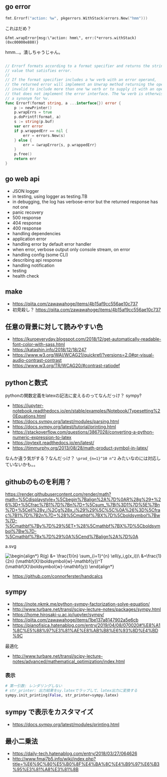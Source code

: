 ## go error

```go
fmt.Errorf("action: %w", pkgerrors.WithStack(errors.New("hmm")))
```

これはだめ？

```
&fmt.wrapError{msg:\"action: hmm\", err:(*errors.withStack)(0xc00000e880)}
```

hmm...。潰しちゃうじゃん。

```go

// Errorf formats according to a format specifier and returns the string as a
// value that satisfies error.
//
// If the format specifier includes a %w verb with an error operand,
// the returned error will implement an Unwrap method returning the operand. It is
// invalid to include more than one %w verb or to supply it with an operand
// that does not implement the error interface. The %w verb is otherwise
// a synonym for %v.
func Errorf(format string, a ...interface{}) error {
	p := newPrinter()
	p.wrapErrs = true
	p.doPrintf(format, a)
	s := string(p.buf)
	var err error
	if p.wrappedErr == nil {
		err = errors.New(s)
	} else {
		err = &wrapError{s, p.wrappedErr}
	}
	p.free()
	return err
}
```

## go web api

- JSON logger
- in testing, using logger as testing.TB
- in debugging, the log has verbose-error but the returned response has not one
- panic recovery
- 500 response
- 404 response
- 400 response
- handling dependencies
- application error
- handling error by default error handler
- when error, verbose output only console stream, on error
- handling config (some CLI)
- describing api response
- handling notification
- testing
- health check

## make

- https://qiita.com/zawawahoge/items/4b15af9cc556ae10c737
- 初見殺し？ https://qiita.com/zawawahoge/items/4b15af9cc556ae10c737

## 任意の背景に対して読みやすい色

- https://kuroeveryday.blogspot.com/2018/12/get-automatically-readable-font-color-with-sass.html
- https://katashin.info/2018/12/18/247
- https://www.w3.org/WAI/WCAG21/quickref/?versions=2.0#qr-visual-audio-contrast-contrast
- https://www.w3.org/TR/WCAG20/#contrast-ratiodef

## pythonと数式


pythonの関数定義をlatexの記法に変えるのってなんだっけ？
sympy?

- https://jupyter-notebook.readthedocs.io/en/stable/examples/Notebook/Typesetting%20Equations.html
- https://docs.sympy.org/latest/modules/parsing.html
- https://docs.sympy.org/latest/tutorial/printing.html
- https://stackoverflow.com/questions/3867028/converting-a-python-numeric-expression-to-latex
- https://pytexit.readthedocs.io/en/latest/
- https://timmurphy.org/2013/08/28/math-product-symbol-in-latex/

なんか違う気がする？なんだっけ？
`\prod_{n=1}^10 n^2` みたいなのには対応していないかも。。

## githubのものを利用？

https://render.githubusercontent.com/render/math?math=%5Cdisplaystyle+%5Cbegin%7Balign%2A%7D%0AR%28g%29+%26%3D+%5Cfrac%7B1%7D%7Bn%7D+%5Csum_%7Bi%3D1%7D%5E%7Bn%7D+%5Cell%28y_i%2Cg%28x_i%29%29%5C%5C%0A%26%3D%5Cfrac%7B1%7D%7B2n%7D+%28%5Cmathbf%7BX%7D%5Cboldsymbol%7Bw%7D-%5Cmathbf%7By%7D%29%5ET+%28%5Cmathbf%7BX%7D%5Cboldsymbol%7Bw%7D-%5Cmathbf%7Bx%7D%29%0A%5Cend%7Balign%2A%7D%0A

a.svg

![\begin{align*}
R(g) &= \frac{1}{n} \sum_{i=1}^{n} \ell(y_i,g(x_i))\\
&=\frac{1}{2n} (\mathbf{X}\boldsymbol{w}-\mathbf{y})^T (\mathbf{X}\boldsymbol{w}-\mathbf{y})
\end{align*}
](https://render.githubusercontent.com/render/math?math=%5Cdisplaystyle+%5Cbegin%7Balign%2A%7D%0AR%28g%29+%26%3D+%5Cfrac%7B1%7D%7Bn%7D+%5Csum_%7Bi%3D1%7D%5E%7Bn%7D+%5Cell%28y_i%2Cg%28x_i%29%29%5C%5C%0A%26%3D%5Cfrac%7B1%7D%7B2n%7D+%28%5Cmathbf%7BX%7D%5Cboldsymbol%7Bw%7D-%5Cmathbf%7By%7D%29%5ET+%28%5Cmathbf%7BX%7D%5Cboldsymbol%7Bw%7D-%5Cmathbf%7By%7D%29%0A%5Cend%7Balign%2A%7D%0A)

- https://github.com/connorferster/handcalcs

## sympy

- https://note.nkmk.me/python-sympy-factorization-solve-equation/
- http://www.turbare.net/transl/scipy-lecture-notes/packages/sympy.html
- https://home.hirosaki-u.ac.jp/jupyter/sympy/
- https://qiita.com/zawawahoge/items/1be137a8147902a5e6cb
- https://pianofisica.hatenablog.com/entry/2019/04/08/070020#%E8%A1%8C%E5%88%97%E3%81%AE%E8%AB%B8%E6%93%8D%E4%BD%9C

最適化

- http://www.turbare.net/transl/scipy-lecture-notes/advanced/mathematical_optimization/index.html

### 表示

```python
# 第一引数: レンダリングしない
# str_printer: 出力結果をsy.latexでラップして、latex出力に変換する
sympy.init_printing(False, str_printer=sympy.latex)
```

## sympy で表示をカスタマイズ

- https://docs.sympy.org/latest/modules/printing.html

## 最小二乗法

- https://daily-tech.hatenablog.com/entry/2018/03/27/064626
- http://www.fmaj7b5.info/wiki/index.php?title=%E6%9C%80%E5%B0%8F%E4%BA%8C%E4%B9%97%E6%B3%95%E3%81%A8%E3%81%8B



